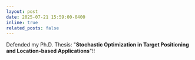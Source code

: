 ```yaml
---
layout: post
date: 2025-07-21 15:59:00-0400
inline: true
related_posts: false
---
```


Defended my Ph.D. Thesis: "**Stochastic Optimization in Target Positioning and Location-based Applications**"!!
